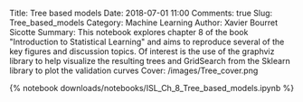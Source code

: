 Title: Tree based models
Date: 2018-07-01 11:00
Comments: true
Slug: Tree_based_models
Category: Machine Learning
Author: Xavier Bourret Sicotte
Summary: This notebook explores chapter 8 of the book "Introduction to Statistical Learning" and aims to reproduce several of the key figures and discussion topics. Of interest is the use of the graphviz library to help visualize the resulting trees and GridSearch from the Sklearn library to plot the validation curves
Cover: /images/Tree_cover.png

{% notebook downloads/notebooks/ISL_Ch_8_Tree_based_models.ipynb %}

